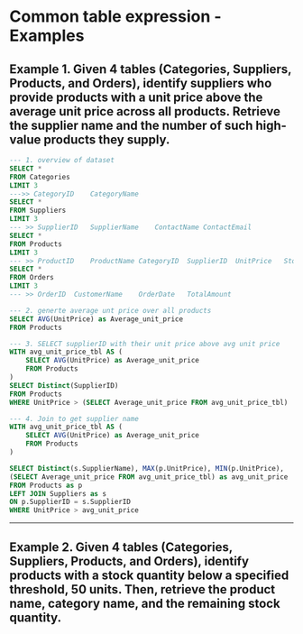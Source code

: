 # Common table expression - Examples

## Example 1. Given 4 tables (Categories, Suppliers, Products, and Orders), identify suppliers who provide products with a unit price above the average unit price across all products. Retrieve the supplier name and the number of such high-value products they supply.


```sql
--- 1. overview of dataset
SELECT *
FROM Categories
LIMIT 3
--->> CategoryID	CategoryName
SELECT *
FROM Suppliers
LIMIT 3
--- >> SupplierID	SupplierName	ContactName	ContactEmail
SELECT *
FROM Products
LIMIT 3
--- >> ProductID	ProductName	CategoryID	SupplierID	UnitPrice	StockQuantity
SELECT *
FROM Orders
LIMIT 3
--- >> OrderID	CustomerName	OrderDate	TotalAmount

--- 2. generte average unt price over all products
SELECT AVG(UnitPrice) as Average_unit_price
FROM Products

--- 3. SELECT supplierID with their unit price above avg unit price
WITH avg_unit_price_tbl AS (
    SELECT AVG(UnitPrice) as Average_unit_price
    FROM Products
)
SELECT Distinct(SupplierID)
FROM Products
WHERE UnitPrice > (SELECT Average_unit_price FROM avg_unit_price_tbl)

--- 4. Join to get supplier name
WITH avg_unit_price_tbl AS (
    SELECT AVG(UnitPrice) as Average_unit_price
    FROM Products
)

SELECT Distinct(s.SupplierName), MAX(p.UnitPrice), MIN(p.UnitPrice), 
(SELECT Average_unit_price FROM avg_unit_price_tbl) as avg_unit_price
FROM Products as p
LEFT JOIN Suppliers as s
ON p.SupplierID = s.SupplierID
WHERE UnitPrice > avg_unit_price
```

---

## Example 2. Given 4 tables (Categories, Suppliers, Products, and Orders), identify products with a stock quantity below a specified threshold, 50 units. Then, retrieve the product name, category name, and the remaining stock quantity.



